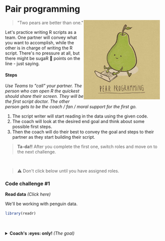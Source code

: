 # Pair programming

<img src="../../images/pear_program.png" width=248 align="right" />

> "Two pears are better than one."  

Let's practice writing R scripts as a team. One partner will convey what you want to accomplish, while the other is in charge of writing the R script. There's no pressure at all, but there might be sugaR :candy: points on the line - just saying.

#### Steps

_Use Teams to "call" your partner. The person who can open R the quickest should share their screen. They will be the first script doctor. The other person gets to be the coach / fan / moral support for the first go._

1. The script writer will start reading in the data using the given code.
1. The coach will look at the desired end goal and think about some possible first steps.
1. Then the coach will do their best to convey the goal and steps to their partner as they start building their script.

> **Ta-da!!** After you complete the first one, switch roles and move on to the next challenge.


<br>

> :warning: Don't click below until you have assigned roles. 


### Code challenge #1

<b>Read data</b> <i>(Click here)</i>
  
We'll be working with penguin data.

```r
library(readr)
    
```      

<br>

<details>
<summary> <b>Coach's :eyes: only! </b> <i> (The goal) </i> </summary>
  
<br>
